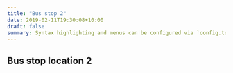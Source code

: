```yaml
---
title: "Bus stop 2"
date: 2019-02-11T19:30:08+10:00
draft: false
summary: Syntax highlighting and menus can be configured via `config.toml`.
---
```


## Bus stop location 2